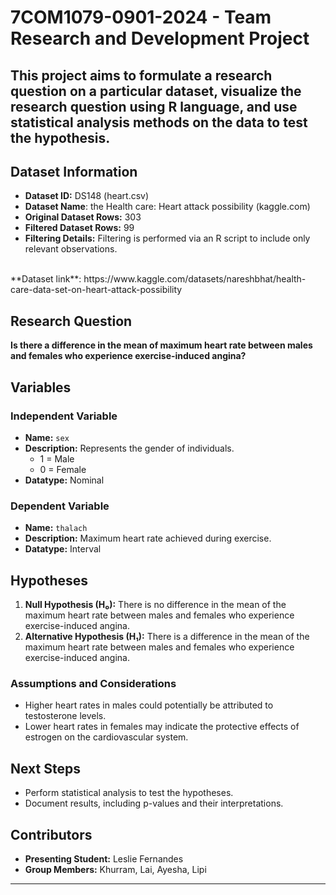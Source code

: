 # 7COM1079-0901-2024 - Team Research and Development Project
## This project aims to formulate a research question on a particular dataset, visualize the research question using R language, and use statistical analysis methods on the data to test the hypothesis.


## Dataset Information

- **Dataset ID:** DS148 (heart.csv)
- **Dataset Name**: the Health care: Heart attack possibility (kaggle.com)
- **Original Dataset Rows:** 303
- **Filtered Dataset Rows:** 99
- **Filtering Details:** Filtering is performed via an R script to include only relevant observations.

<br />
**Dataset link**: https://www.kaggle.com/datasets/nareshbhat/health-care-data-set-on-heart-attack-possibility 
<br />

## Research Question

**Is there a difference in the mean of maximum heart rate between males and females who experience exercise-induced angina?**

## Variables

### Independent Variable
- **Name:** `sex`
- **Description:** Represents the gender of individuals.
  - 1 = Male
  - 0 = Female
- **Datatype:** Nominal

### Dependent Variable
- **Name:** `thalach`
- **Description:** Maximum heart rate achieved during exercise.
- **Datatype:** Interval

## Hypotheses

1. **Null Hypothesis (H₀):** There is no difference in the mean of the maximum heart rate between males and females who experience exercise-induced angina.
2. **Alternative Hypothesis (H₁):** There is a difference in the mean of the maximum heart rate between males and females who experience exercise-induced angina.

### Assumptions and Considerations
- Higher heart rates in males could potentially be attributed to testosterone levels.
- Lower heart rates in females may indicate the protective effects of estrogen on the cardiovascular system.

## Next Steps
- Perform statistical analysis to test the hypotheses.
- Document results, including p-values and their interpretations.


## Contributors
- **Presenting Student:** Leslie Fernandes
- **Group Members:** Khurram, Lai, Ayesha, Lipi

---
